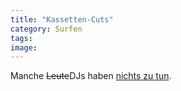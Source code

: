 ```yaml
---
title: "Kassetten-Cuts"
category: Surfen
tags: 
image: 
---
```


Manche ~~Leute~~DJs haben [nichts zu tun](http://turntablism.com.au/tablist-archives/221/dj-ruthless-ramsey-cassette-cuts/).